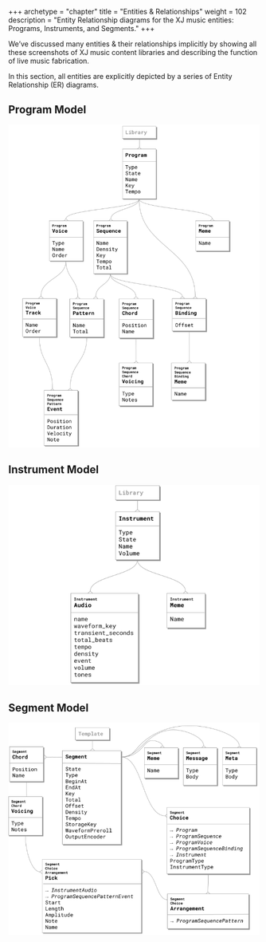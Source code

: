 +++
archetype = "chapter"
title = "Entities & Relationships"
weight = 102
description = "Entity Relationship diagrams for the XJ music entities: Programs, Instruments, and Segments."
+++

We’ve discussed many entities & their relationships implicitly by showing all these screenshots of XJ music content libraries and describing the function of live music fabrication.

In this section, all entities are explicitly depicted by a series of Entity Relationship (ER) diagrams.

## Program Model

![XJ music Program Entity Model](xj-music-program-entity-model.png)

## Instrument Model

![XJ music Instrument Entity Model](xj-music-instrument-entity-model.png)

## Segment Model

![XJ music Segment Entity Model](xj-music-segment-entity-model.png)

